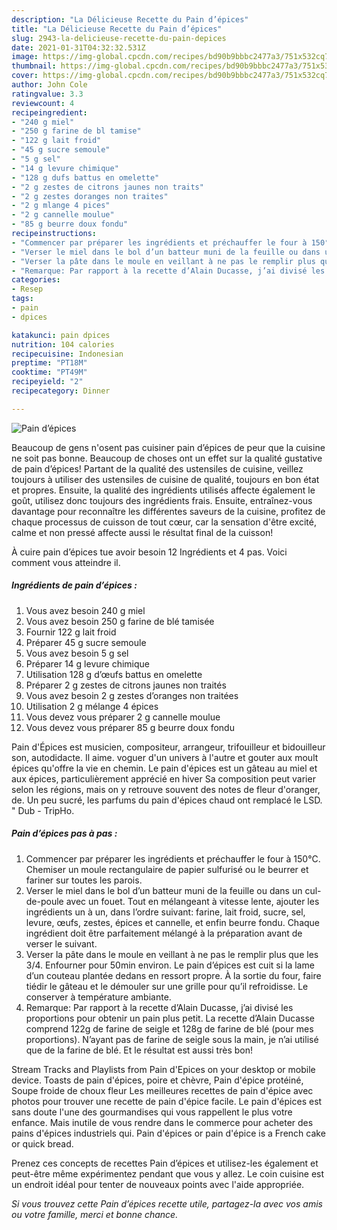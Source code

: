 ```yaml
---
description: "La Délicieuse Recette du Pain d’épices"
title: "La Délicieuse Recette du Pain d’épices"
slug: 2943-la-delicieuse-recette-du-pain-depices
date: 2021-01-31T04:32:32.531Z
image: https://img-global.cpcdn.com/recipes/bd90b9bbbc2477a3/751x532cq70/pain-depices-photo-principale-de-la-recette.jpg
thumbnail: https://img-global.cpcdn.com/recipes/bd90b9bbbc2477a3/751x532cq70/pain-depices-photo-principale-de-la-recette.jpg
cover: https://img-global.cpcdn.com/recipes/bd90b9bbbc2477a3/751x532cq70/pain-depices-photo-principale-de-la-recette.jpg
author: John Cole
ratingvalue: 3.3
reviewcount: 4
recipeingredient:
- "240 g miel"
- "250 g farine de bl tamise"
- "122 g lait froid"
- "45 g sucre semoule"
- "5 g sel"
- "14 g levure chimique"
- "128 g dufs battus en omelette"
- "2 g zestes de citrons jaunes non traits"
- "2 g zestes doranges non traites"
- "2 g mlange 4 pices"
- "2 g cannelle moulue"
- "85 g beurre doux fondu"
recipeinstructions:
- "Commencer par préparer les ingrédients et préchauffer le four à 150°C. Chemiser un moule rectangulaire de papier sulfurisé ou le beurrer et fariner sur toutes les parois."
- "Verser le miel dans le bol d’un batteur muni de la feuille ou dans un cul-de-poule avec un fouet. Tout en mélangeant à vitesse lente, ajouter les ingrédients un à un, dans l’ordre suivant: farine, lait froid, sucre, sel, levure, œufs, zestes, épices et cannelle, et enfin beurre fondu. Chaque ingrédient doit être parfaitement mélangé à la préparation avant de verser le suivant."
- "Verser la pâte dans le moule en veillant à ne pas le remplir plus que les 3/4. Enfourner pour 50min environ. Le pain d’épices est cuit si la lame d’un couteau plantée dedans en ressort propre. À la sortie du four, faire tiédir le gâteau et le démouler sur une grille pour qu’il refroidisse. Le conserver à température ambiante."
- "Remarque: Par rapport à la recette d’Alain Ducasse, j’ai divisé les proportions pour obtenir un pain plus petit. La recette d’Alain Ducasse comprend 122g de farine de seigle et 128g de farine de blé (pour mes proportions). N’ayant pas de farine de seigle sous la main, je n’ai utilisé que de la farine de blé. Et le résultat est aussi très bon!"
categories:
- Resep
tags:
- pain
- dpices

katakunci: pain dpices 
nutrition: 104 calories
recipecuisine: Indonesian
preptime: "PT18M"
cooktime: "PT49M"
recipeyield: "2"
recipecategory: Dinner

---
```



![Pain d’épices](https://img-global.cpcdn.com/recipes/bd90b9bbbc2477a3/751x532cq70/pain-depices-photo-principale-de-la-recette.jpg)

Beaucoup de gens n'osent pas cuisiner pain d’épices de peur que la cuisine ne soit pas bonne. Beaucoup de choses ont un effet sur la qualité gustative de pain d’épices! Partant de la qualité des ustensiles de cuisine, veillez toujours à utiliser des ustensiles de cuisine de qualité, toujours en bon état et propres. Ensuite, la qualité des ingrédients utilisés affecte également le goût, utilisez donc toujours des ingrédients frais. Ensuite, entraînez-vous davantage pour reconnaître les différentes saveurs de la cuisine, profitez de chaque processus de cuisson de tout cœur, car la sensation d'être excité, calme et non pressé affecte aussi le résultat final de la cuisson!

<!--inarticleads1-->

À cuire pain d’épices tue avoir besoin 12 Ingrédients et 4 pas. Voici comment vous atteindre il.

##### Ingrédients de pain d’épices :

1. Vous avez besoin 240 g miel
1. Vous avez besoin 250 g farine de blé tamisée
1. Fournir 122 g lait froid
1. Préparer 45 g sucre semoule
1. Vous avez besoin 5 g sel
1. Préparer 14 g levure chimique
1. Utilisation 128 g d’œufs battus en omelette
1. Préparer 2 g zestes de citrons jaunes non traités
1. Vous avez besoin 2 g zestes d’oranges non traitées
1. Utilisation 2 g mélange 4 épices
1. Vous devez vous préparer 2 g cannelle moulue
1. Vous devez vous préparer 85 g beurre doux fondu


Pain d&#39;Épices est musicien, compositeur, arrangeur, trifouilleur et bidouilleur son, autodidacte. Il aime. voguer d&#39;un univers à l&#39;autre et gouter aux moult épices qu&#39;offre la vie en chemin. Le pain d&#39;épices est un gâteau au miel et aux épices, particulièrement apprécié en hiver Sa composition peut varier selon les régions, mais on y retrouve souvent des notes de fleur d&#39;oranger, de. Un peu sucré, les parfums du pain d&#39;épices chaud ont remplacé le LSD. &#34; Dub - TripHo. 

<!--inarticleads2-->

##### Pain d’épices pas à pas :

1. Commencer par préparer les ingrédients et préchauffer le four à 150°C. Chemiser un moule rectangulaire de papier sulfurisé ou le beurrer et fariner sur toutes les parois.
1. Verser le miel dans le bol d’un batteur muni de la feuille ou dans un cul-de-poule avec un fouet. Tout en mélangeant à vitesse lente, ajouter les ingrédients un à un, dans l’ordre suivant: farine, lait froid, sucre, sel, levure, œufs, zestes, épices et cannelle, et enfin beurre fondu. Chaque ingrédient doit être parfaitement mélangé à la préparation avant de verser le suivant.
1. Verser la pâte dans le moule en veillant à ne pas le remplir plus que les 3/4. Enfourner pour 50min environ. Le pain d’épices est cuit si la lame d’un couteau plantée dedans en ressort propre. À la sortie du four, faire tiédir le gâteau et le démouler sur une grille pour qu’il refroidisse. Le conserver à température ambiante.
1. Remarque: Par rapport à la recette d’Alain Ducasse, j’ai divisé les proportions pour obtenir un pain plus petit. La recette d’Alain Ducasse comprend 122g de farine de seigle et 128g de farine de blé (pour mes proportions). N’ayant pas de farine de seigle sous la main, je n’ai utilisé que de la farine de blé. Et le résultat est aussi très bon!


Stream Tracks and Playlists from Pain d&#39;Epices on your desktop or mobile device. Toasts de pain d&#39;épices, poire et chèvre, Pain d&#39;épice protéiné, Soupe froide de choux fleur Les meilleures recettes de pain d&#39;épice avec photos pour trouver une recette de pain d&#39;épice facile. Le pain d&#39;épices est sans doute l&#39;une des gourmandises qui vous rappellent le plus votre enfance. Mais inutile de vous rendre dans le commerce pour acheter des pains d&#39;épices industriels qui. Pain d&#39;épices or pain d&#39;épice is a French cake or quick bread. 

<!--inarticleads1-->

<p>
Prenez ces concepts de recettes Pain d’épices et utilisez-les également et peut-être même expérimentez pendant que vous y allez. Le coin cuisine est un endroit idéal pour tenter de nouveaux points avec l'aide appropriée.
</p>

<p>
<i>Si vous trouvez cette Pain d’épices recette utile, partagez-la avec vos amis ou votre famille, merci et bonne chance.</i>
</p>

